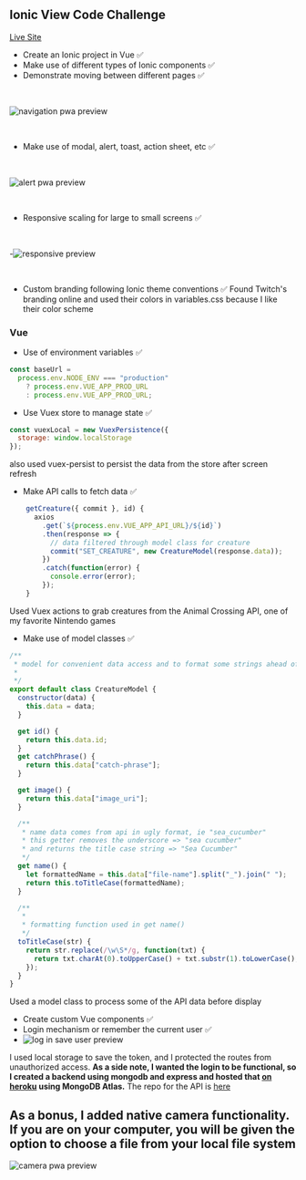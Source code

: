 ## Ionic View Code Challenge


[Live Site](https://afternoon-dusk-80030.herokuapp.com/)

-   Create an Ionic project in Vue ✅
-   Make use of different types of Ionic components ✅
-   Demonstrate moving between different pages ✅

<br />

![navigation pwa preview](https://media.giphy.com/media/AZYedLyfP2xm6pkdTn/giphy.gif?cid=790b761108e0908a43f66c56bf8c043f13fa51047fad2cfb&rid=giphy.gif&ct=g)

<br />

-   Make use of modal, alert, toast, action sheet, etc ✅

<br />   

  ![alert pwa preview](https://media.giphy.com/media/srpwJNlOg0y53x0TXN/giphy.gif?cid=790b7611040fb7aacc781f649f4b2d0ed286fc503466c05b&rid=giphy.gif&ct=g)
  
  <br />
  
-   Responsive scaling for large to small screens ✅

  <br />
  
-![responsive preview](https://media.giphy.com/media/Zueu31Q3AMd14M0APt/giphy.gif?cid=790b761197de02c5c0c68fffae1f0d389961c4bbe2401a57&rid=giphy.gif&ct=g)

 <br />
 
-   Custom branding following Ionic theme conventions ✅
Found Twitch's branding online and used their colors in variables.css because I like their color scheme

### Vue

-   Use of environment variables ✅
```javascript
const baseUrl =
  process.env.NODE_ENV === "production"
    ? process.env.VUE_APP_PROD_URL
    : process.env.VUE_APP_PROD_URL;
```
-   Use Vuex store to manage state ✅
```javascript
const vuexLocal = new VuexPersistence({
  storage: window.localStorage
});
``` 
also used vuex-persist to persist the data from the store after screen refresh
-   Make API calls to fetch data ✅
```javascript
    getCreature({ commit }, id) {
      axios
        .get(`${process.env.VUE_APP_API_URL}/${id}`)
        .then(response => {
          // data filtered through model class for creature
          commit("SET_CREATURE", new CreatureModel(response.data));
        })
        .catch(function(error) {
          console.error(error);
        });
    }
 ```
Used Vuex actions to grab creatures from the Animal Crossing API, one of my favorite Nintendo games
-   Make use of model classes ✅

```javascript
/**
 * model for convenient data access and to format some strings ahead of time
 *
 */
export default class CreatureModel {
  constructor(data) {
    this.data = data;
  }

  get id() {
    return this.data.id;
  }
  get catchPhrase() {
    return this.data["catch-phrase"];
  }

  get image() {
    return this.data["image_uri"];
  }

  /**
   * name data comes from api in ugly format, ie "sea_cucumber"
   * this getter removes the underscore => "sea cucumber"
   * and returns the title case string => "Sea Cucumber"
   */
  get name() {
    let formattedName = this.data["file-name"].split("_").join(" ");
    return this.toTitleCase(formattedName);
  }

  /**
   *
   * formatting function used in get name()
   */
  toTitleCase(str) {
    return str.replace(/\w\S*/g, function(txt) {
      return txt.charAt(0).toUpperCase() + txt.substr(1).toLowerCase();
    });
  }
}

```

Used a model class to process some of the API data before display
-   Create custom Vue components ✅
-   Login mechanism or remember the current user ✅
-   ![log in save user preview](https://media.giphy.com/media/9RnAVaeR3fjR3cpVcY/giphy.gif?cid=790b7611a9ce0ed6f24f987fb74a1a25d230cc9467c8a37c&rid=giphy.gif&ct=g)

I used local storage to save the token, and I protected the routes from unauthorized access.
**As a side note, I wanted the login to be functional, so I created a backend using mongodb and express and hosted that [on heroku](https://boiling-forest-75924.herokuapp.com) using MongoDB Atlas.** The repo for the API is [here](https://github.com/thinklikeadesigner/login-service)

## As a bonus, I added native camera functionality. If you are on your computer, you will be given the option to choose a file from your local file system

![camera pwa preview](https://media.giphy.com/media/bZQF7AtYCrByHewq4Q/giphy.gif?cid=790b7611b8f5fc481d69de0fadddd324b95a316f26a229f3&rid=giphy.gif&ct=g)



